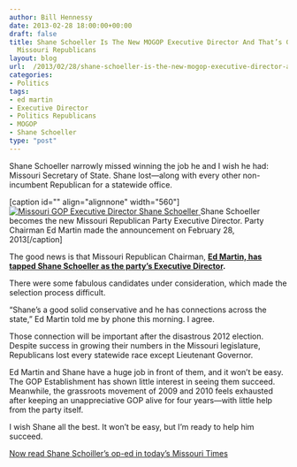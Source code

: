 ```yaml
---
author: Bill Hennessy
date: 2013-02-28 18:00:00+00:00
draft: false
title: Shane Schoeller Is The New MOGOP Executive Director And That’s Great News For
  Missouri Republicans
layout: blog
url:  /2013/02/28/shane-schoeller-is-the-new-mogop-executive-director-and-thats-great-news-for-missouri-republicans/
categories:
- Politics
tags:
- ed martin
- Executive Director
- Politics Republicans
- MOGOP
- Shane Schoeller
type: "post"
---
```


Shane Schoeller narrowly missed winning the job he and I wish he had: Missouri Secretary of State. Shane lost—along with every other non-incumbent Republican for a statewide office.

[caption id="" align="alignnone" width="560"][![Missouri GOP Executive Director Shane Schoeller](https://hennessysview.com/wp-content/uploads/2013/02/Schoeller_thumb.jpg)
](https://hennessysview.com/wp-content/uploads/2013/02/Schoeller.jpg) Shane Schoeller becomes the new Missouri Republican Party Executive Director. Party Chairman Ed Martin made the announcement on February 28, 2013[/caption]

The good news is that Missouri Republican Chairman, **[Ed Martin, has tapped Shane Schoeller as the party’s Executive Director](https://www.mogop.org/2013/02/6797/).**

There were some fabulous candidates under consideration, which made the selection process difficult.

“Shane’s a good solid conservative and he has connections across the state,” Ed Martin told me by phone this morning. I agree.

Those connection will be important after the disastrous 2012 election. Despite success in growing their numbers in the Missouri legislature, Republicans lost every statewide race except Lieutenant Governor.

Ed Martin and Shane have a huge job in front of them, and it won’t be easy. The GOP Establishment has shown little interest in seeing them succeed. Meanwhile, the grassroots movement of 2009 and 2010 feels exhausted after keeping an unappreciative GOP alive for four years—with little help from the party itself.

I wish Shane all the best. It won’t be easy, but I’m ready to help him succeed.

[Now read Shane Schoiller’s op-ed in today’s Missouri Times](https://themissouritimes.com/1147/op-ed-by-shane-schoeller-the-republican-partys-way-forward/)
